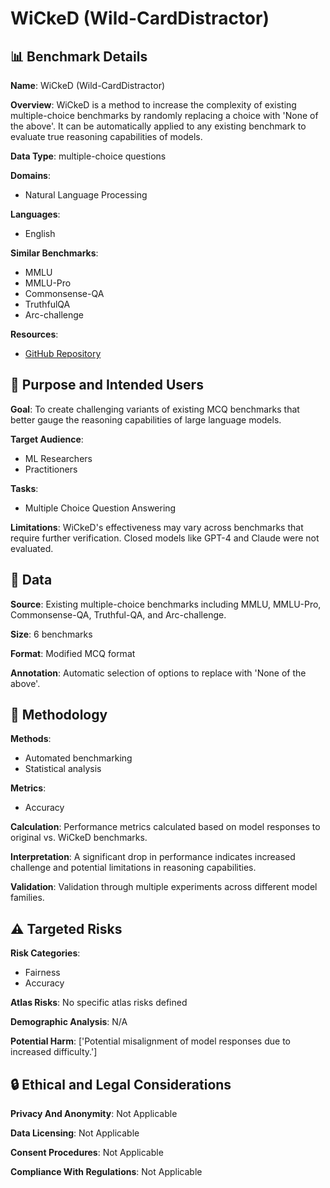 # WiCkeD (Wild-CardDistractor)

## 📊 Benchmark Details

**Name**: WiCkeD (Wild-CardDistractor)

**Overview**: WiCkeD is a method to increase the complexity of existing multiple-choice benchmarks by randomly replacing a choice with 'None of the above'. It can be automatically applied to any existing benchmark to evaluate true reasoning capabilities of models.

**Data Type**: multiple-choice questions

**Domains**:
- Natural Language Processing

**Languages**:
- English

**Similar Benchmarks**:
- MMLU
- MMLU-Pro
- Commonsense-QA
- TruthfulQA
- Arc-challenge

**Resources**:
- [GitHub Repository](https://github.com/ahmedselhady/wicked-benchmarks)

## 🎯 Purpose and Intended Users

**Goal**: To create challenging variants of existing MCQ benchmarks that better gauge the reasoning capabilities of large language models.

**Target Audience**:
- ML Researchers
- Practitioners

**Tasks**:
- Multiple Choice Question Answering

**Limitations**: WiCkeD's effectiveness may vary across benchmarks that require further verification. Closed models like GPT-4 and Claude were not evaluated.

## 💾 Data

**Source**: Existing multiple-choice benchmarks including MMLU, MMLU-Pro, Commonsense-QA, Truthful-QA, and Arc-challenge.

**Size**: 6 benchmarks

**Format**: Modified MCQ format

**Annotation**: Automatic selection of options to replace with 'None of the above'.

## 🔬 Methodology

**Methods**:
- Automated benchmarking
- Statistical analysis

**Metrics**:
- Accuracy

**Calculation**: Performance metrics calculated based on model responses to original vs. WiCkeD benchmarks.

**Interpretation**: A significant drop in performance indicates increased challenge and potential limitations in reasoning capabilities.

**Validation**: Validation through multiple experiments across different model families.

## ⚠️ Targeted Risks

**Risk Categories**:
- Fairness
- Accuracy

**Atlas Risks**:
No specific atlas risks defined

**Demographic Analysis**: N/A

**Potential Harm**: ['Potential misalignment of model responses due to increased difficulty.']

## 🔒 Ethical and Legal Considerations

**Privacy And Anonymity**: Not Applicable

**Data Licensing**: Not Applicable

**Consent Procedures**: Not Applicable

**Compliance With Regulations**: Not Applicable
